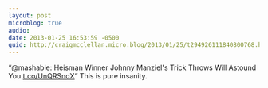 ```yaml
---
layout: post
microblog: true
audio: 
date: 2013-01-25 16:53:59 -0500
guid: http://craigmcclellan.micro.blog/2013/01/25/t294926111840800768.html
---
```

“@mashable: Heisman Winner Johnny Manziel's Trick Throws Will Astound You [t.co/UnQRSndX](http://t.co/UnQRSndX)” This is pure insanity.
